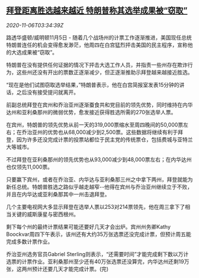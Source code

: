 <!--1604636595000-->
[拜登距离胜选越来越近 特朗普称其选举成果被“窃取”](https://cn.reuters.com/article/trump-us-election-steal-1106-idCNKBS27M0FF)
------

<div><i>2020-11-06T03:34:39Z</i></div><p>路透华盛顿/威明顿11月5日 - 随着几个战场州的计票工作逐渐推进，美国现任总统特朗普连任的机会变得愈发渺茫，他周四在白宫猛烈抨击美国的民主程序，宣称他的大选成果被“窃取”。</p><p>特朗普在没有提供任何证据的情况下抨击大选工作人员，并指责一些州存在欺诈行为，这些州还没有开出的票数正逐渐减少，但正逐渐推助示拜登越来越接近胜选。</p><p>“现在是他们试图窃取选举结果，”特朗普表示，他在白宫简报室发表15分钟的讲话，之后没有接受提问就离开。</p><p>前副总统拜登在宾州和乔治亚州逐渐蚕食共和党目前的领先优势，同时维持在内华达州和亚利桑那州的微弱优势，愈发接近获得胜选所需的270张选举人票。</p><p>在宾州，特朗普的领先优势从前一天的319,000票缩水至周四晚间的50,000票左右；在乔治亚州的优势也从68,000减少到2,500票。这些数据将继续有利于拜登，因为许多还没完成计票的投票站都位于民主党的传统票仓，包括费城与亚特兰大等城市。</p><p>不过拜登在亚利桑那州的领先优势也从93,000减少到48,000票左右；在内华达州也仅领先11,000票。</p><p>只要赢下宾州，或者在乔治亚、内华达与亚利桑那三州之中拿下两州，拜登就能为新任总统。特朗普胜选之路似乎越走越窄--他得在宾州与乔治亚州继续立于不败，并且在内华达或亚利桑那其中一州击退拜登。</p><p>几个主要电视网大多显示拜登在选举人票以253对214票领先，他在周三拿下了相当关键的威斯康星与密西根州。</p><p>剩下每个州的最终计票结果可能还要好几天才会出炉。宾州州务卿Kathy Boockvar周四下午表示，该州还有大约35万张选票还没完成计票，但预计周五能完成多数计票作业。</p><p>乔治亚州选务官员Gabriel Sterling则表示，“还需要时间”才能完成剩下数以万计选票的计票作业。亚利桑那州至少还有40万张选票还没算完，内华达州还剩19万张，这两州预计还要几天才能完成计票。(完)</p>
